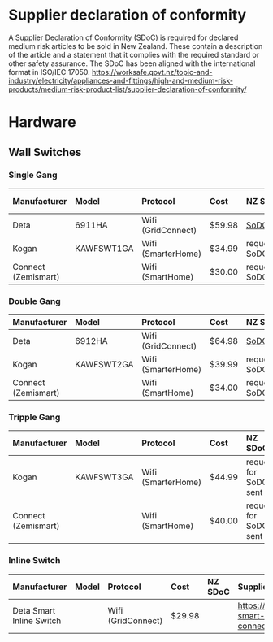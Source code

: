 # Supplier declaration of conformity
A Supplier Declaration of Conformity (SDoC) is required for declared medium risk articles to be sold in New Zealand. These contain a description of the article and a statement that it complies with the required standard or other safety assurance. The SDoC has been aligned with the international format in ISO/IEC 17050.
https://worksafe.govt.nz/topic-and-industry/electricity/appliances-and-fittings/high-and-medium-risk-products/medium-risk-product-list/supplier-declaration-of-conformity/

# Hardware

## Wall Switches

### Single Gang
| Manufacturer |Model      | Protocol           | Cost  | NZ SDoC                        |Home Assistant |Supplier Purchase Link                                                          |
|:------ |:----------| :----------------- |:----- |:------------------------------ |:-- |:------                                                                         |
| Deta   |6911HA     | Wifi (GridConnect) |$59.98 | [SoDC/6911HA](SoDC/6911HA.pdf) | |https://www.bunnings.co.nz/deta-smart-inline-switch-with-grid-connect_p0098816  |
| Kogan  |KAWFSWT1GA | Wifi (SmarterHome) |$34.99 | request for SoDC sent          | |https://www.kogan.com/nz/buy/kogan-smarterhome-smart-touch-light-1-switch-gang/ |
| Connect (Zemismart)|           | Wifi (SmartHome)   |$30.00 | request for SoDC sent          | |https://www.harveynorman.co.nz/computers/connected-home/connect-smart-1-gang-wall-switch-white.html |


### Double Gang
| Manufacturer |Model      | Protocol           | Cost  | NZ SDoC                        |Supplier Purchase Link                                                          |
|:------ |:----------| :----------------- |:----- |:------------------------------ |:------                                                                         |
| Deta   |6912HA     | Wifi (GridConnect) |$64.98 | [SoDC/6912HA](SoDC/6912HA.pdf) |https://www.bunnings.co.nz/deta-smart-inline-switch-with-grid-connect_p0098816 |
| Kogan  |KAWFSWT2GA | Wifi (SmarterHome) |$39.99 | request for SoDC sent          |https://www.kogan.com/nz/buy/kogan-smarterhome-smart-touch-light-2-switch-gang/ |
| Connect (Zemismart)|           | Wifi (SmartHome)   |$34.00 | request for SoDC sent          |https://www.harveynorman.co.nz/computers/connected-home/connect-smart-2-gang-wall-switch-white.html |


### Tripple Gang
| Manufacturer |Model      | Protocol           | Cost  | NZ SDoC                        |Supplier Purchase Link                                                          |
|:------ |:----------| :----------------- |:----- |:------------------------------ |:------                                                                         |
| Kogan  |KAWFSWT3GA | Wifi (SmarterHome) |$44.99 | request for SoDC sent          |https://www.kogan.com/nz/buy/kogan-smarterhome-smart-touch-light-3-switch-gang/ |
| Connect (Zemismart)|           | Wifi (SmartHome)   |$40.00 | request for SoDC sent          |https://www.harveynorman.co.nz/computers/connected-home/connect-smart-3-gang-wall-switch-white.html |


### Inline Switch
| Manufacturer                   |Model  | Protocol            | Cost  | NZ SDoC                        |Supplier Purchase Link                    |
|:----------------------   |:------| :------------------ |:----- |:------------------------------ |:------                                   |
| Deta Smart Inline Switch | | Wifi (GridConnect) |$29.98 |  |https://www.bunnings.co.nz/deta-smart-inline-switch-with-grid-connect_p0098816 |